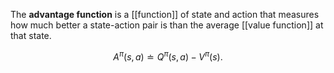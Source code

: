 The **advantage function** is a [[function]] of state and action that measures how much better a state-action pair is than the average [[value function]] at that state.

$$
A^\pi(s, a) \doteq Q^\pi(s, a) - V^\pi(s).
$$